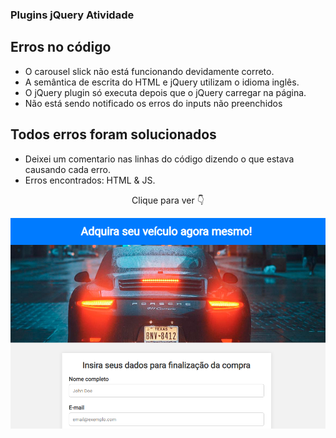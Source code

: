 ### Plugins jQuery Atividade

## Erros no código

- O carousel slick não está funcionando devidamente correto.
- A semântica de escrita do HTML e jQuery utilizam o idioma inglês.
- O jQuery plugin só executa depois que o jQuery carregar na página.
- Não está sendo notificado os erros do inputs não preenchidos

## Todos erros foram solucionados 
- Deixei um comentario nas linhas do código dizendo o que estava causando cada erro.
- Erros encontrados: HTML & JS.

<p align="center">Clique para ver 👇</p>

<p align="center">
    <a href="https://ebac-modulo-plugins-jquery-atividade.vercel.app/">
        <img src="assets/formularioEbacMotors.png" alt="Formulário de cadastro Loja EBAC motors"></img>
    </a>
</p>